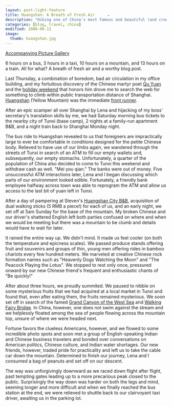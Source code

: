 ```yaml
---
layout: post-light-feature
title: Huangshan: A Breath of Fresh Air
description: "Hiking one of China's most famous and beautiful (and crowded) mountains."
categories: [blog, travel, china]
modified: 2008-06-12
image:
  thumb: huangshan.jpg
---
```

<a href="http://picasaweb.google.com/nomad2124/Huangshan">Accompanying Picture Gallery</a>

6 hours on a bus, 3 hours in a taxi, 10 hours on a mountain, and 13 hours on a train.  All for what?  A breath of fresh air and a worthy blog post.

Last Thursday, a combination of boredom, bad air circulation in my office building, and my fortuitous discovery of the Chinese martyr poet <a href="http://en.wikipedia.org/wiki/Qu_Yuan">Qu Yuan</a> and the <a href="http://en.wikipedia.org/wiki/Dragon_Boat_Festival">holiday weekend</a> that honors him drove me to search the web for something to climb within public transportation distance of Shanghai.  <a href="http://www.huangshantour.com/english/SmallClass.asp?typeid=16&amp;BigClassID=18&amp;smallclassid=411">Huangshan</a> (Yellow Mountain) was the immediate <a href="http://images.google.com/images?hl=en&amp;q=huangshan&amp;btnG=Search+Images&amp;gbv=2">front runner</a>.

After an epic scamper all over Shanghai by Lena and hijacking of my boss' secretary's translation skills by me, we had Saturday morning bus tickets to the nearby city of Tunxi (base camp), 2 nights at a family-run apartment B&amp;B, and a night train back to Shanghai Monday night.

The bus ride to Huangshan revealed to us that foreigners are impractically large to ever be comfortable in conditions designed for the petite Chinese body.  Relieved to have use of our limbs again, we wandered through the streets of Tunxi in search of an ATM to fill our empty wallets and, subsequently, our empty stomachs.  Unfortunately, a quarter of the population of China also decided to come to Tunxi this weekend and withdraw cash as well.  "Mei you qian."  The banks were out of money.  Five unsuccessful ATM interactions later, Lena and I began discussing which parts of our environment looked edible.  Fortunately, a friendly bank employee halfway across town was able to reprogram the ATM and allow us access to the last bit of yuan left in Tunxi.

After a day of pampering at Steven's <a href="http://www.hostelworld.com/availability.php/HuangshanCityBedBreakfast-Huangshan-16116">Huangshan City B&amp;B</a>, acquisition of dual walking sticks (5 RMB a piece!) for each of us, and an early night, we set off at 5am Sunday for the base of the mountain.  My broken Chinese and our driver's shattered English left both parties confused on where and when we would be meeting but there was a mountain to be clumb and details would have to wait for later.

It rained the entire way up.  We didn't mind.  It made us feel cooler (on both the temperature and epicness scales).  We passed produce stands offering fruit and souvenirs and groups of thin, young men offering rides in bamboo chariots every few hundred meters.  We marveled at creative Chinese rock formation names such as "Heavenly Dogs Watching the Moon" and "The Peacock Playing the Lotus".  We stopped to rest only once, pressured onward by our new Chinese friend's frequent and enthusiastic chants of "Be quickly!"

After about three hours, we proudly summited.  We paused to nibble on some mysterious fruits that we had acquired at a local market in Tunxi and found that, even after eating them, the fruits remained mysterious.  We soon set off in search of the famed <a href="http://www.huangshantour.com/gallery/display.asp?id=1000">Grand Canyon of the West Sea</a> and <a href="http://www.huangshantour.com/gallery/display.asp?id=662">Walking Fairy Bridge</a>.  In China, however, one does not swim against the stream and we helplessly floated among the sea of people flowing across the mountain top, unsure of where we were headed next.

Fortune favors the clueless Americans, however, and we flowed to some incredible photo spots and soon met a group of English-speaking Indian and Chinese business travelers and bonded over conversations on American politics, Chinese culture, and Indian water shortages.  Our new friends, however, traded pride for practicality and left us to take the cable car down the mountain.  Determined to finish our journey, Lena and I consumed a bag of peanuts and set off on our descent.

The way was unforgivingly downward as we raced down flight after flight, past tempting gates leading up to a more precarious peak closed to the public.  Surprisingly the way down was harder on both the legs and mind, seeming longer and more difficult and when we finally reached the bus station at the end, we were relieved to shuttle back to our clairvoyant taxi driver, awaiting us in the parking lot.

<img id="smallDivTip" style="border: 1px solid blue; z-index: 90; opacity: 1; position: absolute; left: 549px; top: 102px;" src="chrome://dictionarytip/skin/book.png" alt="" />